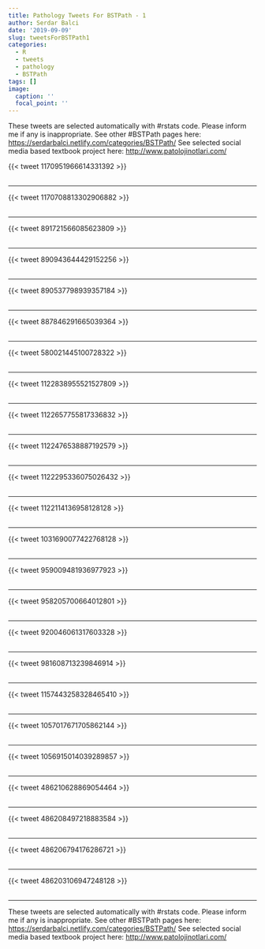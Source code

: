 ```yaml
---
title: Pathology Tweets For BSTPath - 1
author: Serdar Balci
date: '2019-09-09'
slug: tweetsForBSTPath1
categories:
  - R
  - tweets
  - pathology
  - BSTPath
tags: []
image:
  caption: ''
  focal_point: ''
---
```



These tweets are selected automatically with #rstats code. Please inform me if any is inappropriate.
See other #BSTPath pages here: https://serdarbalci.netlify.com/categories/BSTPath/ 
See selected social media based textbook project here: http://www.patolojinotlari.com/

{{< tweet 1170951966614331392 >}}
<br>
<br>
<hr>
{{< tweet 1170708813302906882 >}}
<br>
<br>
<hr>
{{< tweet 891721566085623809 >}}
<br>
<br>
<hr>
{{< tweet 890943644429152256 >}}
<br>
<br>
<hr>
{{< tweet 890537798939357184 >}}
<br>
<br>
<hr>
{{< tweet 887846291665039364 >}}
<br>
<br>
<hr>
{{< tweet 580021445100728322 >}}
<br>
<br>
<hr>
{{< tweet 1122838955521527809 >}}
<br>
<br>
<hr>
{{< tweet 1122657755817336832 >}}
<br>
<br>
<hr>
{{< tweet 1122476538887192579 >}}
<br>
<br>
<hr>
{{< tweet 1122295336075026432 >}}
<br>
<br>
<hr>
{{< tweet 1122114136958128128 >}}
<br>
<br>
<hr>
{{< tweet 1031690077422768128 >}}
<br>
<br>
<hr>
{{< tweet 959009481936977923 >}}
<br>
<br>
<hr>
{{< tweet 958205700664012801 >}}
<br>
<br>
<hr>
{{< tweet 920046061317603328 >}}
<br>
<br>
<hr>
{{< tweet 981608713239846914 >}}
<br>
<br>
<hr>
{{< tweet 1157443258328465410 >}}
<br>
<br>
<hr>
{{< tweet 1057017671705862144 >}}
<br>
<br>
<hr>
{{< tweet 1056915014039289857 >}}
<br>
<br>
<hr>
{{< tweet 486210628869054464 >}}
<br>
<br>
<hr>
{{< tweet 486208497218883584 >}}
<br>
<br>
<hr>
{{< tweet 486206794176286721 >}}
<br>
<br>
<hr>
{{< tweet 486203106947248128 >}}
<br>
<br>
<hr>


These tweets are selected automatically with #rstats code. Please inform me if any is inappropriate.
See other #BSTPath pages here: https://serdarbalci.netlify.com/categories/BSTPath/ 
See selected social media based textbook project here: http://www.patolojinotlari.com/
